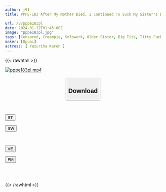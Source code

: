 ```yaml
---
author: j91
title: PPPE-183 After My Mother Died, I Continued To Suck My Sister's Breasts For 10 Years. You Helped Me Grow Up To Be This Strong Person. Karen Yuzuriha

url: /v/pppe183pl
date: 2024-01-12T01:45:00Z
image: "pppe183pl.jpg"
tags: [Censored, Creampie, Solowork, Older Sister, Big Tits, Titty Fuck, Incest	]
maker: [Oppai]
actress: [ Yuzuriha Karen ]
---
```



{{< rawhtml >}}

<div class="video" data-videoid="A6KpxePkoAHXdV3">
    <a href="javascript:;">
        <img src="/v/pppe183pl/pppe183pl.jpg" width="WIDTH" height="HEIGHT" alt="pppe183pl.mp4" loading="lazy">
    </a>
</div>

<script type="text/javascript" src="https://j91.asia/asset/on-demand-st.js"></script>

<br>
  <link rel="stylesheet" href="https://j91.asia/asset/bs5.css">
  
  <center>
  <button class="btn btn-primary" type="button" data-bs-toggle="collapse" data-bs-target=".multi-collapse" aria-expanded="false" aria-controls="multiCollapseExample1 multiCollapseExample2"><h2>Download</h2></button></center>
</p>
<div class="row">
  <div class="col">
    <div class="collapse multi-collapse" id="multiCollapseExample1">
      <div class="card card-body">
	      	      <br>
<div class="buttons">  
<p><a href="https://streamtape.to/v/A6KpxePkoAHXdV3" target="_blank"><button class="btn-hover color-3"><i class="fa fa-download"></i> ST</button></a></p>
<p><a href="https://flaswish.com/e0deopqniqka" target="_blank"><button class="btn-hover color-2"><i class="fa fa-download"></i> SW</button></a></p></div>
    </div>
  </div>
</div>
  <div class="col">
    <div class="collapse multi-collapse" id="multiCollapseExample2">
      <div class="card card-body">
	      <br>
<div class="buttons">
<p><a href="javascript:;" target="_blank"><button class="btn-hover color-9"><i class="fa fa-download"></i> VE</button></a></p>
<p><a href="javascript:;" target="_blank"><button class="btn-hover color-8"><i class="fa fa-download"></i> FM</button></a></p></div>
<br><br>
      </div>
    </div>
  </div>
</div>

{{< /rawhtml >}}